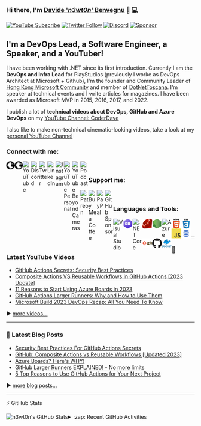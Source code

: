 ### Hi there, I'm [Davide '_n3wt0n_' Benvegnu][website] 👋 💻

[![YouTube Subscribe](https://img.shields.io/badge/YouTube_@CoderDave-SUBSCRIBE-red?logo=youtube&style=for-the-badge&logoColor=red)](https://www.youtube.com/CoderDave?sub_confirmation=1) 
[![Twitter Follow](https://img.shields.io/twitter/follow/davidebenvegnu?color=1DA1F2&logo=twitter&style=for-the-badge)](https://twitter.com/intent/follow?original_referer=https%3A%2F%2Fgithub.com%2Fdavidebenvegnu&screen_name=n3wt0n)
[![Discord](https://img.shields.io/discord/819034800773267467?label=JOIN%20THE%20COMMUNITY&logo=discord&style=for-the-badge)][discord]
[![Sponsor](https://img.shields.io/badge/Sponsor%20n3wt0n-%F0%9F%92%96-pink?style=for-the-badge)][githubsponsor]

## I'm a DevOps Lead, a Software Engineer, a Speaker, and a YouTuber!

I have been working with .NET since its first introduction. Currently I am the __DevOps and Infra Lead__ for PlayStudios (previously I worke as DevOps Architect at Microsoft + Github), I'm the founder and Community Leader of [Hong Kong Microsoft Community](http://www.hkmsc.org) and member of [DotNetToscana](https://dotnettoscana.org). I'm speaker at technical events and I write articles for magazines. I have been awarded as Microsoft MVP in 2015, 2016, 2017, and 2022.

I publish a lot of __technical videos about DevOps, GitHub and Azure DevOps__ on my [YouTube Channel: CoderDave](https://youtube.com/CoderDave)

I also like to make non-technical cinematic-looking videos, take a look at my [personal YouTube Channel](https://youtube.com/DavideBenvegnu)

### Connect with me:

[<img align="left" alt="About Me" width="22px" src="https://raw.githubusercontent.com/iconic/open-iconic/master/svg/globe.svg" />][website] 
[<img align="left" alt="CoderDave.io" width="22px" src="https://raw.githubusercontent.com/iconic/open-iconic/master/svg/globe.svg" />][cdwebsite]
[<img align="left" alt="YouTube" width="22px" src="https://raw.githubusercontent.com/n3wt0n/n3wt0n/master/assets/youtube.svg" />][youtube]
[<img align="left" alt="Discord" width="22px" src="https://raw.githubusercontent.com/n3wt0n/n3wt0n/master/assets/discord.svg" />][discord]
[<img align="left" alt="Twitter" width="22px" src="https://raw.githubusercontent.com/n3wt0n/n3wt0n/master/assets/twitter.svg" />][twitter]
[<img align="left" alt="LinkedIn" width="22px" src="https://raw.githubusercontent.com/n3wt0n/n3wt0n/master/assets/linkedin.svg" />][linkedin]
[<img align="left" alt="Instagram" width="22px" src="https://raw.githubusercontent.com/n3wt0n/n3wt0n/master/assets/instagram.png" />][instagram]
[<img align="left" alt="YouTube Personal" width="22px" src="https://raw.githubusercontent.com/n3wt0n/n3wt0n/master/assets/youtube.svg" />][youtube-personal]
[<img align="left" alt="YouTube Beyond Cameras" width="22px" src="https://raw.githubusercontent.com/n3wt0n/n3wt0n/master/assets/youtube.svg" />][youtube-cameras]
[<img align="left" alt="Podcast" width="22px" src="https://raw.githubusercontent.com/n3wt0n/n3wt0n/master/assets/podcast.svg" />][podcast]
<br />

### Support me:
[<img align="left" alt="Patreon" width="22px" src="https://raw.githubusercontent.com/n3wt0n/n3wt0n/master/assets/patreon.svg" />][patreon]
[<img align="left" alt="Buy Me a Coffee" width="22px" src="https://raw.githubusercontent.com/n3wt0n/n3wt0n/master/assets/buymeacoffee.svg" />][buymeacoffee]
[<img align="left" alt="PayPal" width="22px" src="https://raw.githubusercontent.com/n3wt0n/n3wt0n/master/assets/paypal.svg" />][paypal]
[<img align="left" alt="GitHub Sponsor" width="22px" src="https://raw.githubusercontent.com/n3wt0n/n3wt0n/master/assets/github-mona.svg" />][githubsponsor]
<br />

### Languages and Tools:

<img align="left" alt="Visual Studio" width="26px" src="https://visualstudio.microsoft.com/wp-content/uploads/2019/06/BrandVisualStudioWin2019-3.svg" />
<img align="left" alt="C#" width="26px" src="https://raw.githubusercontent.com/github/explore/80688e429a7d4ef2fca1e82350fe8e3517d3494d/topics/csharp/csharp.png" />
<img align="left" alt=".NET Core" width="26px" src="https://adrianwilczynski.gallerycdn.vsassets.io/extensions/adrianwilczynski/asp-net-core-switcher/2.0.2/1577043327534/Microsoft.VisualStudio.Services.Icons.Default" />
<img align="left" alt="Ruby" width="26px" src="https://raw.githubusercontent.com/github/explore/80688e429a7d4ef2fca1e82350fe8e3517d3494d/topics/ruby/ruby.png" />
<img align="left" alt="Node.js" width="26px" src="https://raw.githubusercontent.com/github/explore/80688e429a7d4ef2fca1e82350fe8e3517d3494d/topics/nodejs/nodejs.png" />
<img align="left" alt="Azure" width="26px" src="https://www.vectorlogo.zone/logos/microsoft_azure/microsoft_azure-icon.svg" />
<img align="left" alt="HTML5" width="26px" src="https://raw.githubusercontent.com/github/explore/80688e429a7d4ef2fca1e82350fe8e3517d3494d/topics/html/html.png" />
<img align="left" alt="CSS3" width="26px" src="https://raw.githubusercontent.com/github/explore/80688e429a7d4ef2fca1e82350fe8e3517d3494d/topics/css/css.png" />
<img align="left" alt="JavaScript" width="26px" src="https://raw.githubusercontent.com/github/explore/80688e429a7d4ef2fca1e82350fe8e3517d3494d/topics/javascript/javascript.png" />
<img align="left" alt="SQL" width="26px" src="https://raw.githubusercontent.com/github/explore/80688e429a7d4ef2fca1e82350fe8e3517d3494d/topics/sql/sql.png" />
<img align="left" alt="Git" width="26px" src="https://raw.githubusercontent.com/github/explore/80688e429a7d4ef2fca1e82350fe8e3517d3494d/topics/git/git.png" />
<img align="left" alt="GitHub" width="26px" src="https://raw.githubusercontent.com/github/explore/78df643247d429f6cc873026c0622819ad797942/topics/github/github.png" />
<img align="left" alt="Docker" width="26px" src="https://raw.githubusercontent.com/github/explore/80688e429a7d4ef2fca1e82350fe8e3517d3494d/topics/docker/docker.png" />


<br />
<br />

---

### 🎥 Latest YouTube Videos

<!-- YOUTUBE:START -->
- [GitHub Actions Secrets: Security Best Practices](https://www.youtube.com/watch?v=2yHRq7aWDKM)
- [Composite Actions VS Reusable Workflows in GitHub Actions [2023 Update]](https://www.youtube.com/watch?v=zc19mR3O4a4)
- [11 Reasons to Start Using Azure Boards in 2023](https://www.youtube.com/watch?v=T3_UNAA8onw)
- [GitHub Actions Larger Runners: Why and How to Use Them](https://www.youtube.com/watch?v=lTAkB7P1qV0)
- [Microsoft Build 2023 DevOps Recap: All You Need To Know](https://www.youtube.com/watch?v=7eUU1i8TRjs)
<!-- YOUTUBE:END -->

▶ [more videos...][youtube]

---

### 📑 Latest Blog Posts

<!-- BLOG-POST-LIST:START -->
- [Security Best Practices For GitHub Actions Secrets](https://dev.to/n3wt0n/security-best-practices-for-github-actions-secrets-jka)
- [GitHub: Composite Actions vs Reusable Workflows [Updated 2023]](https://dev.to/n3wt0n/github-composite-actions-vs-reusable-workflows-updated-2023-bl8)
- [Azure Boards? Here&#39;s WHY!](https://dev.to/n3wt0n/azure-boards-heres-why-ik0)
- [GitHub Larger Runners EXPLAINED! - No more limits](https://dev.to/n3wt0n/github-larger-runners-explained-no-more-limits-419p)
- [5 Top Reasons to Use GitHub Actions for Your Next Project](https://dev.to/n3wt0n/5-top-reasons-to-use-github-actions-for-your-next-project-cga)
<!-- BLOG-POST-LIST:END -->

▶ [more blog posts...][blog]

---

:zap: GitHub Stats

<img align="left" alt="n3wt0n's GitHub Stats" src="https://github-readme-stats.vercel.app/api?username=n3wt0n&show_icons=true&hide_border=true&count_private=true" />

<details>
  <summary>:zap: Recent GitHub Activities</summary>
  
<!--START_SECTION:activity-->
1. 🗣 Commented on [#113](https://github.com/traefik/traefikee-helm-chart/issues/113#issuecomment-1862133737) in [traefik/traefikee-helm-chart](https://github.com/traefik/traefikee-helm-chart)
<!--END_SECTION:activity-->

</details>

[website]: https://www.davidebenvegnu.com
[cdwebsite]: https://coderdave.io
[blog]: https://dev.to/n3wt0n
[twitter]: https://twitter.com/davidebenvegnu
[youtube]: https://www.youtube.com/CoderDave
[youtube-personal]: https://www.youtube.com/DavideBenvegnu
[youtube-cameras]: https://www.youtube.com/channel/UC-D1BZtB-ifRhxLmRq1y-Ug
[linkedin]: https://linkedin.com/in/davidebenvegnu
[instagram]: https://www.instagram.com/davide.benvegnu
[patreon]: https://patreon.com/CoderDave
[paypal]: https://paypal.me/dabenveg
[buymeacoffee]: https://buymeacoffee.com/CoderDave
[githubsponsor]: https://github.com/sponsors/n3wt0n?o=esb
[podcast]: https://geni.us/cdpodcast
[discord]: https://discord.gg/sJFmYC9TXb

<!--
**n3wt0n/n3wt0n** is a ✨ _special_ ✨ repository because its `README.md` (this file) appears on your GitHub profile.

Here are some ideas to get you started:

- 🔭 I’m currently working on ...
- 🌱 I’m currently learning ...
- 👯 I’m looking to collaborate on ...
- 🤔 I’m looking for help with ...
- 💬 Ask me about ...
- 📫 How to reach me: ...
- 😄 Pronouns: ...
- ⚡ Fun fact: ...
-->
